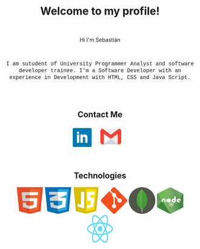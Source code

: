 
<h1 align="center">Welcome to my profile!</h1>
<br/>

 <p align="center">Hi I'm Sebastián</p>
<br/>
  
<p align="center"> 
  <font face="courier new">I am sutudent of University Programmer Analyst and software developer trainee. I'm a Software Developer with an experience in Development with HTML, CSS and Java Script.</font>
</p>

<br><br>
<h2 align="center"> Contact Me </h2>
<p align="center">
  <a target="_blank"href="https://www.linkedin.com/in/juan-sebastian-sassone-b85155219/"><img src="images/linkedin.png" width="50" height="50" /></a>&nbsp; &nbsp; &nbsp; 
  <a target="_blank"href="mailto:sassonejuansebastian@gmail.com"><img src="images/gmail (1).png" width="55" height="55" /></a>&nbsp;&nbsp;&nbsp;&nbsp;
</p>
<br/>

  <h2 align="center">Technologies</h2>
<p align="center">
  <img src="images/logohtml.png" width="70" height="70" />
<img src="images/logocss.png" width="70" height="70" />
<img src="images/logojs.png" width="70" height="70" />
<img src="images/logogit.png" width="70" height="70" />
<img src="images/logomongo.png" width="70" height="70" />
<img src="images/logonode.png" width="70" height="70" />
<img src="images/logoreact.png" width="70" height="73" />
</p>
<br/>

